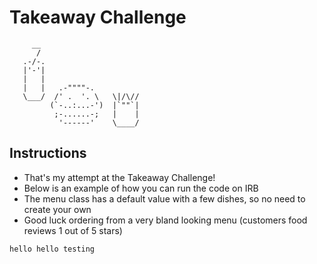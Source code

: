 Takeaway Challenge
==================
```
     __
      /
   .-/-.
   |'-'|
   |   |
   |   |   .-""""-.
   \___/  /' .  '. \   \|/\//
         (`-..:...-')  |`""`|
          ;-......-;   |    |
           '------'    \____/
 ```


Instructions
-------

* That's my attempt at the Takeaway Challenge!
* Below is an example of how you can run the code on IRB
* The menu class has a default value with a few dishes, so no need to create your own
* Good luck ordering from a very bland looking menu (customers food reviews 1 out of 5 stars)

```sh
hello hello testing

```


